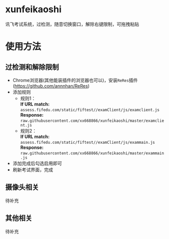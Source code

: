 # xunfeikaoshi
讯飞考试系统，过检测，随意切换窗口，解除右键限制，可拖拽粘贴

# 使用方法
## 过检测和解除限制
- Chrome浏览器(其他能装插件的浏览器也可以)，安装`ReRes`插件(https://github.com/annnhan/ReRes)
- 添加规则
  - 规则1：  
**If URL match:**  
`assess.fifedu.com/static/fiftest//examClient/js/examclient.js`  
**Response:**  
`raw.githubusercontent.com/xx668866/xunfeikaoshi/master/examclient.js`  
  - 规则2：  
**If URL match:**  
`assess.fifedu.com/static/fiftest//examClient/js/exammain.js`  
**Response:**  
`raw.githubusercontent.com/xx668866/xunfeikaoshi/master/exammain.js`  
- 添加完成后勾选启用即可
- 刷新考试界面，完成  
## 摄像头相关
待补充
## 其他相关
待补充
